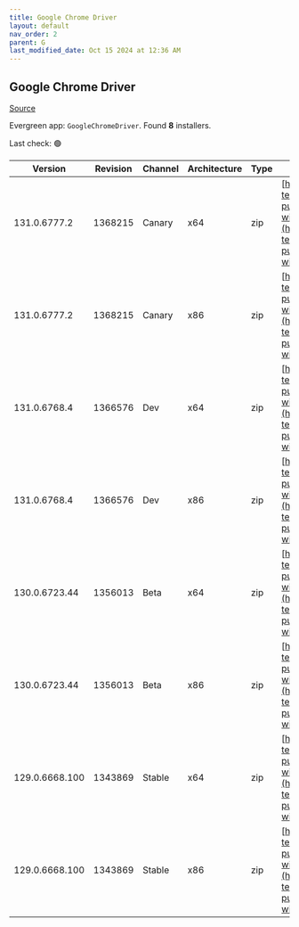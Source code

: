 ```yaml
---
title: Google Chrome Driver
layout: default
nav_order: 2
parent: G
last_modified_date: Oct 15 2024 at 12:36 AM
---
```


## Google Chrome Driver

[Source](https://googlechromelabs.github.io/chrome-for-testing/)

Evergreen app: `GoogleChromeDriver`. Found **8** installers.

Last check: 🟢

| Version        | Revision | Channel | Architecture | Type | URI                                                                                                                                                                                                          |
| -------------- | -------- | ------- | ------------ | ---- | ------------------------------------------------------------------------------------------------------------------------------------------------------------------------------------------------------------ |
| 131.0.6777.2   | 1368215  | Canary  | x64          | zip  | [https://storage.googleapis.com/chrome-for-testing-public/131.0.6777.2/win64/chromedriver-win64.zip](https://storage.googleapis.com/chrome-for-testing-public/131.0.6777.2/win64/chromedriver-win64.zip)     |
| 131.0.6777.2   | 1368215  | Canary  | x86          | zip  | [https://storage.googleapis.com/chrome-for-testing-public/131.0.6777.2/win32/chromedriver-win32.zip](https://storage.googleapis.com/chrome-for-testing-public/131.0.6777.2/win32/chromedriver-win32.zip)     |
| 131.0.6768.4   | 1366576  | Dev     | x64          | zip  | [https://storage.googleapis.com/chrome-for-testing-public/131.0.6768.4/win64/chromedriver-win64.zip](https://storage.googleapis.com/chrome-for-testing-public/131.0.6768.4/win64/chromedriver-win64.zip)     |
| 131.0.6768.4   | 1366576  | Dev     | x86          | zip  | [https://storage.googleapis.com/chrome-for-testing-public/131.0.6768.4/win32/chromedriver-win32.zip](https://storage.googleapis.com/chrome-for-testing-public/131.0.6768.4/win32/chromedriver-win32.zip)     |
| 130.0.6723.44  | 1356013  | Beta    | x64          | zip  | [https://storage.googleapis.com/chrome-for-testing-public/130.0.6723.44/win64/chromedriver-win64.zip](https://storage.googleapis.com/chrome-for-testing-public/130.0.6723.44/win64/chromedriver-win64.zip)   |
| 130.0.6723.44  | 1356013  | Beta    | x86          | zip  | [https://storage.googleapis.com/chrome-for-testing-public/130.0.6723.44/win32/chromedriver-win32.zip](https://storage.googleapis.com/chrome-for-testing-public/130.0.6723.44/win32/chromedriver-win32.zip)   |
| 129.0.6668.100 | 1343869  | Stable  | x64          | zip  | [https://storage.googleapis.com/chrome-for-testing-public/129.0.6668.100/win64/chromedriver-win64.zip](https://storage.googleapis.com/chrome-for-testing-public/129.0.6668.100/win64/chromedriver-win64.zip) |
| 129.0.6668.100 | 1343869  | Stable  | x86          | zip  | [https://storage.googleapis.com/chrome-for-testing-public/129.0.6668.100/win32/chromedriver-win32.zip](https://storage.googleapis.com/chrome-for-testing-public/129.0.6668.100/win32/chromedriver-win32.zip) |
